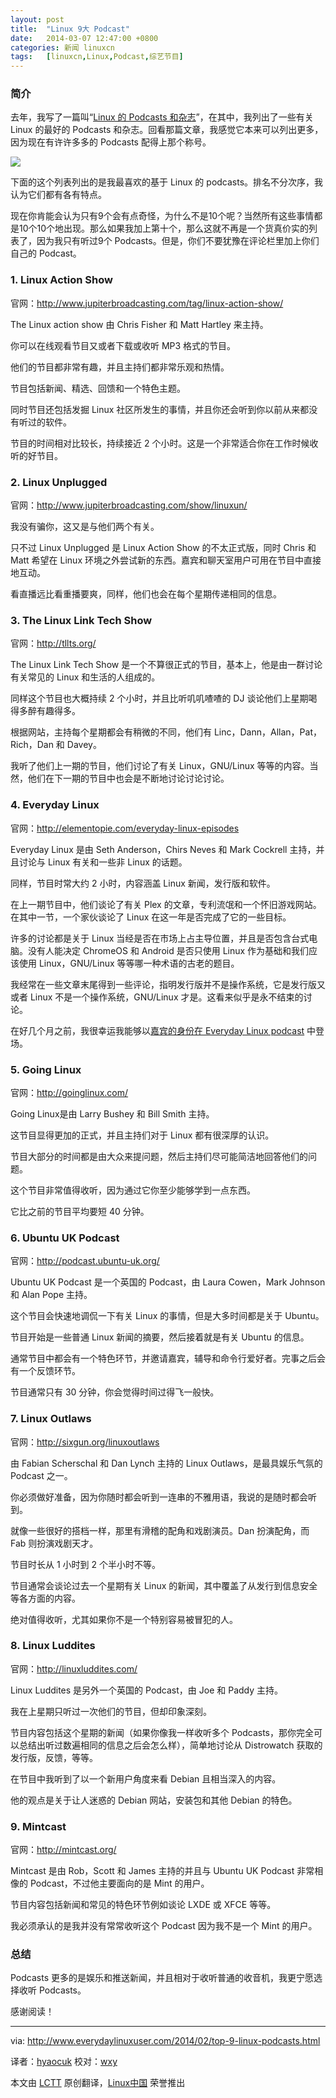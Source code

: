 ```yaml
---
layout: post
title:	"Linux 9大 Podcast"
date:	2014-03-07 12:47:00 +0800 
categories:	新闻 linuxcn 
tags:	[linuxcn,Linux,Podcast,综艺节目]
---
```



### 简介


去年，我写了一篇叫“[Linux 的 Podcasts 和杂志](http://www.everydaylinuxuser.com/2013/05/linux-podcasts-and-magazines.html)”，在其中，我列出了一些有关 Linux 的最好的 Podcasts 和杂志。回看那篇文章，我感觉它本来可以列出更多，因为现在有许许多多的 Podcasts 配得上那个称号。


![](/Asserts/Images//attachment/album/201403/07/124722gjoa7slaon2nn4ej.png)


下面的这个列表列出的是我最喜欢的基于 Linux 的 podcasts。排名不分次序，我认为它们都有各有特点。


现在你肯能会认为只有9个会有点奇怪，为什么不是10个呢？当然所有这些事情都是10个10个地出现。那么如果我加上第十个，那么这就不再是一个货真价实的列表了，因为我只有听过9个 Podcasts。但是，你们不要犹豫在评论栏里加上你们自己的 Podcast。


### 1. Linux Action Show


官网：<http://www.jupiterbroadcasting.com/tag/linux-action-show/>


The Linux action show 由 Chris Fisher 和 Matt Hartley 来主持。


你可以在线观看节目又或者下载或收听 MP3 格式的节目。


他们的节目都非常有趣，并且主持们都非常乐观和热情。


节目包括新闻、精选、回馈和一个特色主题。


同时节目还包括发掘 Linux 社区所发生的事情，并且你还会听到你以前从来都没有听过的软件。


节目的时间相对比较长，持续接近 2 个小时。这是一个非常适合你在工作时候收听的好节目。


### 2. Linux Unplugged


官网：<http://www.jupiterbroadcasting.com/show/linuxun/>


我没有骗你，这又是与他们两个有关。


只不过 Linux Unplugged 是 Linux Action Show 的不太正式版，同时 Chris 和 Matt 希望在 Linux 环境之外尝试新的东西。嘉宾和聊天室用户可用在节目中直接地互动。


看直播远比看重播要爽，同样，他们也会在每个星期传递相同的信息。


### 3. The Linux Link Tech Show


官网：<http://tllts.org/>


The Linux Link Tech Show 是一个不算很正式的节目，基本上，他是由一群讨论有关常见的 Linux 和生活的人组成的。


同样这个节目也大概持续 2 个小时，并且比听叽叽喳喳的 DJ 谈论他们上星期喝得多醉有趣得多。


根据网站，主持每个星期都会有稍微的不同，他们有 Linc，Dann，Allan，Pat，Rich，Dan 和 Davey。


我听了他们上一期的节目，他们讨论了有关 Linux，GNU/Linux 等等的内容。当然，他们在下一期的节目中也会是不断地讨论讨论讨论。


### 4. Everyday Linux


官网：<http://elementopie.com/everyday-linux-episodes>


Everyday Linux 是由 Seth Anderson，Chirs Neves 和 Mark Cockrell 主持，并且讨论与 Linux 有关和一些非 Linux 的话题。


同样，节目时常大约 2 小时，内容涵盖 Linux 新闻，发行版和软件。


在上一期节目中，他们谈论了有关 Plex 的文章，专利流氓和一个怀旧游戏网站。在其中一节，一个家伙谈论了 Linux 在这一年是否完成了它的一些目标。


许多的讨论都是关于 Linux 当经是否在市场上占主导位置，并且是否包含台式电脑。没有人能决定 ChromeOS 和 Android 是否只使用 Linux 作为基础和我们应该使用 Linux，GNU/Linux 等等哪一种术语的古老的题目。


我经常在一些文章末尾得到一些评论，指明发行版并不是操作系统，它是发行版又或者 Linux 不是一个操作系统，GNU/Linux 才是。这看来似乎是永不结束的讨论。


在好几个月之前，我很幸运我能够以[嘉宾的身份在 Everyday Linux podcast](http://www.everydaylinuxuser.com/2013/08/everyday-linux-user-and-everyday-linux.html) 中登场。


### 5. Going Linux


官网：<http://goinglinux.com/>


Going Linux是由 Larry Bushey 和 Bill Smith 主持。


这节目显得更加的正式，并且主持们对于 Linux 都有很深厚的认识。


节目大部分的时间都是由大众来提问题，然后主持们尽可能简洁地回答他们的问题。


这个节目非常值得收听，因为通过它你至少能够学到一点东西。


它比之前的节目平均要短 40 分钟。


### 6. Ubuntu UK Podcast


官网：<http://podcast.ubuntu-uk.org/>


Ubuntu UK Podcast 是一个英国的 Podcast，由 Laura Cowen，Mark Johnson 和 Alan Pope 主持。


这个节目会快速地调侃一下有关 Linux 的事情，但是大多时间都是关于 Ubuntu。


节目开始是一些普通 Linux 新闻的摘要，然后接着就是有关 Ubuntu 的信息。


通常节目中都会有一个特色环节，并邀请嘉宾，辅导和命令行爱好者。完事之后会有一个反馈环节。


节目通常只有 30 分钟，你会觉得时间过得飞一般快。


### 7. Linux Outlaws


官网：<http://sixgun.org/linuxoutlaws>


由 Fabian Scherschal 和 Dan Lynch 主持的 Linux Outlaws，是最具娱乐气氛的 Podcast 之一。


你必须做好准备，因为你随时都会听到一连串的不雅用语，我说的是随时都会听到。


就像一些很好的搭档一样，那里有滑稽的配角和戏剧演员。Dan 扮演配角，而 Fab 则扮演戏剧天才。


节目时长从 1 小时到 2 个半小时不等。


节目通常会谈论过去一个星期有关 Linux 的新闻，其中覆盖了从发行到信息安全等各方面的内容。


绝对值得收听，尤其如果你不是一个特别容易被冒犯的人。


### 8. Linux Luddites


官网：<http://linuxluddites.com/>


Linux Luddites 是另外一个英国的 Podcast，由 Joe 和 Paddy 主持。


我在上星期只听过一次他们的节目，但却印象深刻。


节目内容包括这个星期的新闻（如果你像我一样收听多个 Podcasts，那你完全可以总结出听过数遍相同的信息之后会怎么样），简单地讨论从 Distrowatch 获取的发行版，反馈，等等。


在节目中我听到了以一个新用户角度来看 Debian 且相当深入的内容。


他的观点是关于让人迷惑的 Debian 网站，安装包和其他 Debian 的特色。


### 9. Mintcast


官网：<http://mintcast.org/>


Mintcast 是由 Rob，Scott 和 James 主持的并且与 Ubuntu UK Podcast 非常相像的 Podcast，不过他主要面向的是 Mint 的用户。


节目内容包括新闻和常见的特色环节例如谈论 LXDE 或 XFCE 等等。


我必须承认的是我并没有常常收听这个 Podcast 因为我不是一个 Mint 的用户。


### 总结


Podcasts 更多的是娱乐和推送新闻，并且相对于收听普通的收音机，我更宁愿选择收听 Podcasts。


感谢阅读！




---


via: <http://www.everydaylinuxuser.com/2014/02/top-9-linux-podcasts.html>


译者：[hyaocuk](https://github.com/hyaocuk) 校对：[wxy](https://github.com/wxy)


本文由 [LCTT](https://github.com/LCTT/TranslateProject) 原创翻译，[Linux中国](http://linux.cn/) 荣誉推出
